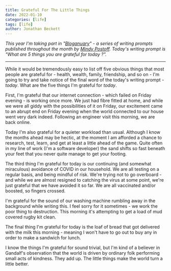 ```yaml
---
title: Grateful For The Little Things
date: 2022-01-10
categories: [life]
tags: [life]
author: Jonathan Beckett
---
```


*This year I'm taking part in "*[*Bloganuary*](https://bloganuary.wordpress.com/)*" - a series of writing prompts published throughout the month by* [*Mindy Postoff*](https://bloganuary.wordpress.com/author/mindywoothemes/)*. Today's writing prompt is "What are 5 things you are grateful for today ?".*

---

While it would be tremendously easy to list off five obvious things that most people are grateful for - health, wealth, family, friendship, and so on - I'm going to try and take notice of the final word of the today's writing prompt - *today*. What are the five things I'm grateful for *today*.

First, I'm grateful that our internet connection - which failed on Friday evening - is working once more. We just had fibre fitted at home, and while we were all giddy with the possibilities of it on Friday, our excitement came to an abrupt end on Friday evening when the world connected to our house went very dark indeed. Following an engineer visit this morning, we are back online.

Today I'm also grateful for a quieter workload than usual. Although I know the months ahead may be hectic, at the moment I am afforded a chance to research, test, learn, and get at least a little ahead of the game. Quite often in my line of work (I'm a software developer) the sand shifts so fast beneath your feet that you never quite manage to get your footing.

The third thing I'm grateful for today is our continuing (and somewhat miraculous) avoidance of COVID in our household. We are all testing on a regular basis, and being mindful of risk. We're trying not to go overboard - and while we are almost resigned to catching the virus at some point, we're just grateful that we have avoided it so far. We are all vaccinated and/or boosted, so fingers crossed.

I'm grateful for the sound of our washing machine rumbling away in the background while writing this. I feel sorry for it sometimes - we work the poor thing to destruction. This morning it's attempting to get a load of mud covered rugby kit clean.

The final thing I'm grateful for today is the loaf of bread that got delivered with the milk this morning - meaning I won't have to go out to buy any in order to make a sandwich for lunch.

I know the things I'm grateful for sound trivial, but I'm kind of a believer in Gandalf's observation that the world is driven by ordinary folk performing small acts of kindness. They add up. The little things make the world turn a little better.